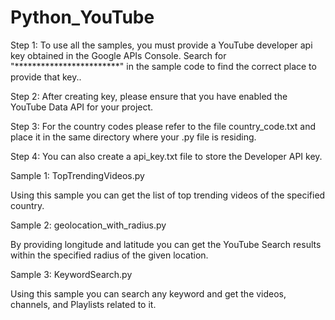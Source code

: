 # Python_YouTube
Step 1: To use all the samples, you must provide a YouTube developer api key obtained in the Google APIs Console.
Search for "************************" in the sample code to find the correct place to provide that key..

Step 2: After creating key, please ensure that you have enabled the YouTube Data API for your project.

Step 3: For the country codes please refer to the file country_code.txt and place it in the same directory where your .py file is residing.

Step 4: You can also create a api_key.txt file to store the Developer API key.

Sample 1: TopTrendingVideos.py

Using this sample you can get the list of top trending videos of the specified country.

Sample 2: geolocation_with_radius.py

By providing longitude and latitude you can get the YouTube Search results within the specified radius of the given location.

Sample 3:	KeywordSearch.py

Using this sample you can search any keyword and get the videos, channels, and Playlists related to it.
